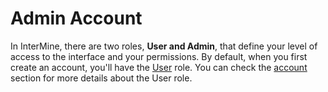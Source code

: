 # Admin Account

In InterMine, there are two roles, **User and Admin**, that define your level of access to the interface and your permissions. By default, when you first create an account, you'll have the [User](account.md) role. You can check the [account ](account.md)section for more details about the User role. 

